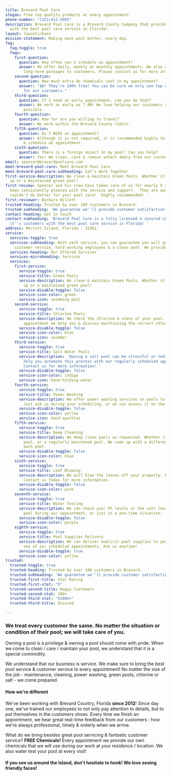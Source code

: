 ```yaml
---
title: Brevard Pool Care
slogan: Free top quality products at every appointment!
phone-number: "(321)412-5983"
description: Brevard Pool Care is a Brevard County Company that provides it's customers
  with the best pool care service in Florida!
layout: layouts/base
mission-statement: Making each pool better, every day.
faq:
  faq-toggle: true
  faqs:
    first-question:
      question: How often can I schedule an appointment?
      answer: We offer daily, weekly or monthly appointments. We also offer select
        long-term packages to customers. Please contact us for more information.
    second-question:
      question: How much extra do chemicals cost in my appointment?
      answer: "$0! They're 100% free! You can be sure we only use top quality products
        for our customers."
    third-question:
      question: If I need an early appointment, can you do that?
      answer: We work as early as 7 AM! We love helping our customers as early as
        possible.
    fourth-question:
      question: How far are you willing to travel?
      answer: We work within the Brevard County limits.
    fifth-question:
      question: Do I NEED an appointment?
      answer: Although it is not required, it is recommended highly to contact us
        & schedule an appointment.
    sixth-question:
      question: There is a foreign object in my pool! Can you help?
      answer: Yes! We clean, care & remove select debry from our customer's pools!
email: spencer@brevardpoolcare.com
meet-brevard-pool-care: Meet Brevard Pool Care
meet-brevard-pool-care-subheading: Let's Work Together
first-service-description: We clean & maintain Green Pools. Whether it's algae build
  up or a maintained green pool!
first-review: Spencer and his crew have taken care of us for nearly 5 years and we've
  been consistently pleased with the service and support.  They are awesome  and you
  couldn't do better for your pool care!  Highly recommended!
first-reviewer: Barbara Willett
trusted-heading: Trusted by over 100 customers in Brevard.
trusted-subheading: 'We guarantee we''ll provide customer satisfaction! '
contact-heading: Get in touch
contact-subheading: 'Brevard Pool Care is a fully licensed & insured LLC that provides
  it''s customers with the best pool care service in Florida! '
address: Merritt Island, Florida - 32952.
service:
  services-toggle: true
  services-subheading: With each service, you can guarantee you will get top notch
    customer service, hard working employees & a clean pool. We provide that.
  services-heading: Our Offered Services
  services-microheading: Services
  services:
    first-service:
      service-toggle: true
      service-title: Green Pools
      service-description: We clean & maintain Green Pools. Whether it's algae build
        up or a maintained green pool!
      service-disable-toggle: false
      service-icon-color: green
      service-icon: swimming-pool
    second-service:
      service-toggle: true
      service-title: Chlorine Pools
      service-description: We check the chlorine & state of your pool. During every
        appointment we help you & discuss maintaining the correct chlorine levels.
      service-disable-toggle: false
      service-icon-color: blue
      service-icon: swimmer
    third-service:
      service-toggle: true
      service-title: Salt Water Pools
      service-description: 'Owning a salt pool can be stressful or tedious. We can
        help you automate this process with our regularly scheduled appointments.
        Contact us for more information! '
      service-disable-toggle: false
      service-icon-color: indigo
      service-icon: hand-holding-water
    fourth-service:
      service-toggle: true
      service-title: Power Washing
      service-description: We offer power washing services on pools to all our customers!
        Just ask us during your scheduling, or we can assess it on the spot.
      service-disable-toggle: false
      service-icon-color: yellow
      service-icon: hand-sparkles
    fifth-service:
      service-toggle: true
      service-title: Deep Cleaning
      service-description: We deep clean pools as requested. Whether it's an abandoned
        pool, or a regularly maintened pool. We come up with a different plan for
        each pool.
      service-disable-toggle: false
      service-icon-color: blue
    sixth-service:
      service-toggle: true
      service-title: Leaf Blowing
      service-description: We will blow the leaves off your property. Priced per sq/ft.
        Contact us today for more information.
      service-disable-toggle: false
      service-icon-color: pink
    seventh-service:
      service-toggle: true
      service-title: Water Testing
      service-description: We can check your Ph levels or the salt levels of your
        pool during our appointment, or just in a one-time situation.
      service-disable-toggle: false
      service-icon-color: purple
    eighth-service:
      service-toggle: true
      service-title: Pool Supplies Delivery
      service-description: We can deliver explicit pool supplies to you, only during
        one of our scheduled appointments. Ask us anytime!
      service-disable-toggle: true
      service-icon-color: yellow
trusted:
  trusted-toggle: true
  trusted-heading: Trusted by over 100 customers in Brevard.
  trusted-subheading: 'We guarantee we''ll provide customer satisfaction! '
  trusted-first-title: Star Rating
  trusted-first-stat: "5"
  trusted-second-title: Happy Customers
  trusted-second-stat: 100+
  trusted-third-stat: "$100k+"
  trusted-third-title: Insured

---
```

### We treat every customer the same. No matter the situation or condition of their pool; we will take care of you.

Owning a pool is a privilege & owning a pool should come with pride. When we come to clean / care / maintain your pool, we understand that it is a special commodity. 

We understand that our business is service. We make sure to bring the best pool service & customer service to every appointment! No matter the size of the job - maintenance, cleaning, power washing, green pools, chlorine or salt - we come prepared.

#### How we're different

We've been working with Brevard Country, Florida **since 2012**! Since day one, we've trained our employees to not only pay attention to details, but to put themselves in the customers shoes. Every time we finish an appointment, we hear great real-time feedback from our customers : how we're always professional, timely & orderly when we arrive.

What do we bring besides great pool servicing & fantastic customer service? **FREE Chemicals!** Every appointment we provide our own chemicals that we will use during our work at your residence / location. We also water test your pool at every visit!

#### If you see us around the Island, don't hesitate to honk! We love seeing friendly faces!